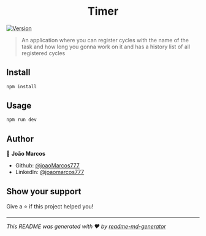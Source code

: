 <h1 align="center">Timer</h1>
<p>
  <a href="https://www.npmjs.com/package/timer" target="_blank">
    <img alt="Version" src="https://img.shields.io/npm/v/timer.svg">
  </a>
</p>

> An application where you can register cycles with the name of the task and how long you gonna work on it and has a history list of all registered cycles

## Install

```sh
npm install
```

## Usage

```sh
npm run dev
```

## Author

👤 **João Marcos**

- Github: [@joaoMarcos777](https://github.com/joaoMarcos777)
- LinkedIn: [@joaomarcos777](https://linkedin.com/in/joaomarcos777)

## Show your support

Give a ⭐️ if this project helped you!

---

_This README was generated with ❤️ by [readme-md-generator](https://github.com/kefranabg/readme-md-generator)_
